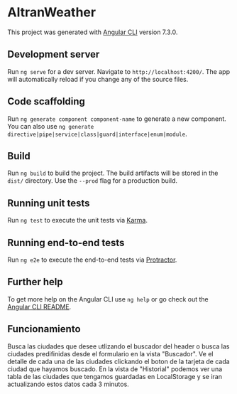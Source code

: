 # AltranWeather

This project was generated with [Angular CLI](https://github.com/angular/angular-cli) version 7.3.0.

## Development server

Run `ng serve` for a dev server. Navigate to `http://localhost:4200/`. The app will automatically reload if you change any of the source files.

## Code scaffolding

Run `ng generate component component-name` to generate a new component. You can also use `ng generate directive|pipe|service|class|guard|interface|enum|module`.

## Build

Run `ng build` to build the project. The build artifacts will be stored in the `dist/` directory. Use the `--prod` flag for a production build.

## Running unit tests

Run `ng test` to execute the unit tests via [Karma](https://karma-runner.github.io).

## Running end-to-end tests

Run `ng e2e` to execute the end-to-end tests via [Protractor](http://www.protractortest.org/).

## Further help

To get more help on the Angular CLI use `ng help` or go check out the [Angular CLI README](https://github.com/angular/angular-cli/blob/master/README.md).

## Funcionamiento
Busca las ciudades que desee utlizando el buscador del header o busca las ciudades predifinidas desde el formulario en la vista "Buscador".
Ve el detalle de cada una de las ciudades clickando el boton de la tarjeta de cada ciudad que hayamos buscado.
En la vista de "Historial" podemos ver una tabla de las ciudades que tengamos guardadas en LocalStorage y se iran actualizando estos datos cada 3 minutos.